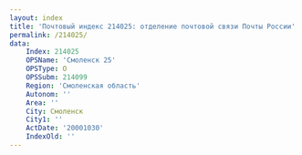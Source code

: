 ```yaml
---
layout: index
title: 'Почтовый индекс 214025: отделение почтовой связи Почты России'
permalink: /214025/
data:
    Index: 214025
    OPSName: 'Смоленск 25'
    OPSType: О
    OPSSubm: 214099
    Region: 'Смоленская область'
    Autonom: ''
    Area: ''
    City: Смоленск
    City1: ''
    ActDate: '20001030'
    IndexOld: ''
---
```

